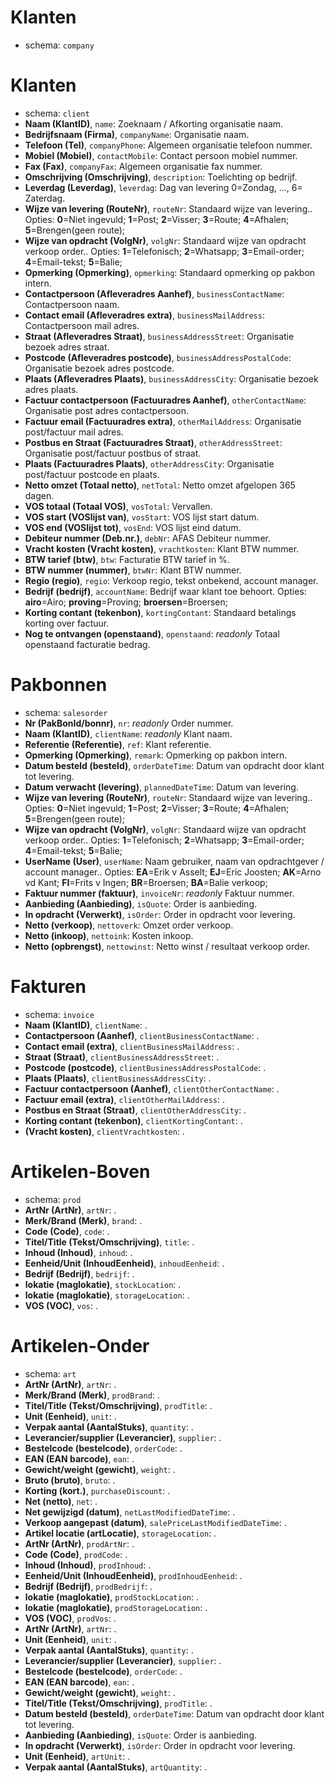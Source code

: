 # Klanten
- schema: `company`
# Klanten
- schema: `client`
- **Naam (KlantID)**, `name`: Zoeknaam / Afkorting organisatie naam.
- **Bedrijfsnaam (Firma)**, `companyName`: Organisatie naam.
- **Telefoon (Tel)**, `companyPhone`: Algemeen organisatie telefoon nummer.
- **Mobiel (Mobiel)**, `contactMobile`: Contact persoon mobiel nummer.
- **Fax (Fax)**, `companyFax`: Algemeen organisatie fax nummer.
- **Omschrijving (Omschrijving)**, `description`: Toelichting op bedrijf.
- **Leverdag (Leverdag)**, `leverdag`: Dag van levering 0=Zondag, ..., 6= Zaterdag.
- **Wijze van levering (RouteNr)**, `routeNr`: Standaard wijze van levering.. Opties: **0**=Niet ingevuld; **1**=Post; **2**=Visser; **3**=Route; **4**=Afhalen; **5**=Brengen(geen route); 
- **Wijze van opdracht (VolgNr)**, `volgNr`: Standaard wijze van opdracht verkoop order.. Opties: **1**=Telefonisch; **2**=Whatsapp; **3**=Email-order; **4**=Email-tekst; **5**=Balie; 
- **Opmerking (Opmerking)**, `opmerking`: Standaard opmerking op pakbon intern.
- **Contactpersoon (Afleveradres Aanhef)**, `businessContactName`: Contactpersoon naam.
- **Contact email (Afleveradres extra)**, `businessMailAddress`: Contactpersoon mail adres.
- **Straat (Afleveradres Straat)**, `businessAddressStreet`: Organisatie bezoek adres straat.
- **Postcode (Afleveradres postcode)**, `businessAddressPostalCode`: Organisatie bezoek adres postcode.
- **Plaats (Afleveradres Plaats)**, `businessAddressCity`: Organisatie bezoek adres plaats.
- **Factuur contactpersoon (Factuuradres Aanhef)**, `otherContactName`: Organisatie post adres contactpersoon.
- **Factuur email (Factuuradres extra)**, `otherMailAddress`: Organisatie post/factuur mail adres.
- **Postbus en Straat (Factuuradres Straat)**, `otherAddressStreet`: Organisatie post/factuur postbus of straat.
- **Plaats (Factuuradres Plaats)**, `otherAddressCity`: Organisatie post/factuur postcode en plaats.
- **Netto omzet (Totaal netto)**, `netTotal`: Netto omzet afgelopen 365 dagen.
- **VOS totaal (Totaal VOS)**, `vosTotal`: Vervallen.
- **VOS start (VOSlijst van)**, `vosStart`: VOS lijst start datum.
- **VOS end (VOSlijst tot)**, `vosEnd`: VOS lijst eind datum.
- **Debiteur nummer (Deb.nr.)**, `debNr`: AFAS Debiteur nummer.
- **Vracht kosten (Vracht kosten)**, `vrachtkosten`: Klant BTW nummer.
- **BTW tarief (btw)**, `btw`: Facturatie BTW tarief in %.
- **BTW nummer (nummer)**, `btwNr`: Klant BTW nummer.
- **Regio (regio)**, `regio`: Verkoop regio, tekst onbekend, account manager.
- **Bedrijf (bedrijf)**, `accountName`: Bedrijf waar klant toe behoort. Opties: **airo**=Airo; **proving**=Proving; **broersen**=Broersen; 
- **Korting contant (tekenbon)**, `kortingContant`: Standaard betalings korting over factuur.
- **Nog te ontvangen (openstaand)**, `openstaand`: _readonly_ Totaal openstaand facturatie bedrag.
# Pakbonnen
- schema: `salesorder`
- **Nr (PakBonId/bonnr)**, `nr`: _readonly_ Order nummer.
- **Naam (KlantID)**, `clientName`: _readonly_ Klant naam.
- **Referentie (Referentie)**, `ref`: Klant referentie.
- **Opmerking (Opmerking)**, `remark`: Opmerking op pakbon intern.
- **Datum besteld (besteld)**, `orderDateTime`: Datum van opdracht door klant tot levering.
- **Datum verwacht (levering)**, `plannedDateTime`: Datum van levering.
- **Wijze van levering (RouteNr)**, `routeNr`: Standaard wijze van levering.. Opties: **0**=Niet ingevuld; **1**=Post; **2**=Visser; **3**=Route; **4**=Afhalen; **5**=Brengen(geen route); 
- **Wijze van opdracht (VolgNr)**, `volgNr`: Standaard wijze van opdracht verkoop order.. Opties: **1**=Telefonisch; **2**=Whatsapp; **3**=Email-order; **4**=Email-tekst; **5**=Balie; 
- **UserName (User)**, `userName`: Naam gebruiker, naam van opdrachtgever / account manager.. Opties: **EA**=Erik v Asselt; **EJ**=Eric Joosten; **AK**=Arno vd Kant; **FI**=Frits v Ingen; **BR**=Broersen; **BA**=Balie verkoop; 
- **Faktuur nummer (faktuur)**, `invoiceNr`: _readonly_ Faktuur nummer.
- **Aanbieding (Aanbieding)**, `isQuote`: Order is aanbieding.
- **In opdracht (Verwerkt)**, `isOrder`: Order in opdracht voor levering.
- **Netto (verkoop)**, `nettoverk`: Omzet order verkoop.
- **Netto (inkoop)**, `nettoink`: Kosten inkoop.
- **Netto (opbrengst)**, `nettowinst`: Netto winst / resultaat verkoop order.
# Fakturen
- schema: `invoice`
- **Naam (KlantID)**, `clientName`: .
- **Contactpersoon (Aanhef)**, `clientBusinessContactName`: .
- **Contact email (extra)**, `clientBusinessMailAddress`: .
- **Straat (Straat)**, `clientBusinessAddressStreet`: .
- **Postcode (postcode)**, `clientBusinessAddressPostalCode`: .
- **Plaats (Plaats)**, `clientBusinessAddressCity`: .
- **Factuur contactpersoon (Aanhef)**, `clientOtherContactName`: .
- **Factuur email (extra)**, `clientOtherMailAddress`: .
- **Postbus en Straat (Straat)**, `clientOtherAddressCity`: .
- **Korting contant (tekenbon)**, `clientKortingContant`: .
- **(Vracht kosten)**, `clientVrachtkosten`: .
# Artikelen-Boven
- schema: `prod`
- **ArtNr (ArtNr)**, `artNr`: .
- **Merk/Brand (Merk)**, `brand`: .
- **Code (Code)**, `code`: .
- **Titel/Title (Tekst/Omschrijving)**, `title`: .
- **Inhoud (Inhoud)**, `inhoud`: .
- **Eenheid/Unit (InhoudEenheid)**, `inhoudEenheid`: .
- **Bedrijf (Bedrijf)**, `bedrijf`: .
- **lokatie (maglokatie)**, `stockLocation`: .
- **lokatie (maglokatie)**, `storageLocation`: .
- **VOS (VOC)**, `vos`: .
# Artikelen-Onder
- schema: `art`
- **ArtNr (ArtNr)**, `artNr`: .
- **Merk/Brand (Merk)**, `prodBrand`: .
- **Titel/Title (Tekst/Omschrijving)**, `prodTitle`: .
- **Unit (Eenheid)**, `unit`: .
- **Verpak aantal (AantalStuks)**, `quantity`: .
- **Leverancier/supplier (Leverancier)**, `supplier`: .
- **Bestelcode (bestelcode)**, `orderCode`: .
- **EAN (EAN barcode)**, `ean`: .
- **Gewicht/weight (gewicht)**, `weight`: .
- **Bruto (bruto)**, `bruto`: .
- **Korting (kort.)**, `purchaseDiscount`: .
- **Net (netto)**, `net`: .
- **Net gewijzigd (datum)**, `netLastModifiedDateTime`: .
- **Verkoop aangepast (datum)**, `salePriceLastModifiedDateTime`: .
- **Artikel locatie (artLocatie)**, `storageLocation`: .
- **ArtNr (ArtNr)**, `prodArtNr`: .
- **Code (Code)**, `prodCode`: .
- **Inhoud (Inhoud)**, `prodInhoud`: .
- **Eenheid/Unit (InhoudEenheid)**, `prodInhoudEenheid`: .
- **Bedrijf (Bedrijf)**, `prodBedrijf`: .
- **lokatie (maglokatie)**, `prodStockLocation`: .
- **lokatie (maglokatie)**, `prodStorageLocation`: .
- **VOS (VOC)**, `prodVos`: .
- **ArtNr (ArtNr)**, `artNr`: .
- **Unit (Eenheid)**, `unit`: .
- **Verpak aantal (AantalStuks)**, `quantity`: .
- **Leverancier/supplier (Leverancier)**, `supplier`: .
- **Bestelcode (bestelcode)**, `orderCode`: .
- **EAN (EAN barcode)**, `ean`: .
- **Gewicht/weight (gewicht)**, `weight`: .
- **Titel/Title (Tekst/Omschrijving)**, `prodTitle`: .
- **Datum besteld (besteld)**, `orderDateTime`: Datum van opdracht door klant tot levering.
- **Aanbieding (Aanbieding)**, `isQuote`: Order is aanbieding.
- **In opdracht (Verwerkt)**, `isOrder`: Order in opdracht voor levering.
- **Unit (Eenheid)**, `artUnit`: .
- **Verpak aantal (AantalStuks)**, `artQuantity`: .

